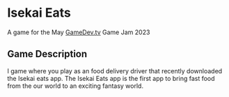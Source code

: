 # Isekai Eats

A game for the May [GameDev.tv](https://itch.io/jam/gamedevtv-jam-2023) Game Jam 2023

## Game Description

I game where you play as an food delivery driver that recently downloaded the Isekai eats app. The Isekai Eats app is the first app to bring fast food from the our world to an exciting fantasy world.
